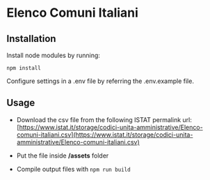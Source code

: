 # Elenco Comuni Italiani

## Installation

Install node modules by running:

`npm install`

Configure settings in a .env file by referring the .env.example file.

## Usage

- Download the csv file from the following ISTAT permalink url: [https://www.istat.it/storage/codici-unita-amministrative/Elenco-comuni-italiani.csv](https://www.istat.it/storage/codici-unita-amministrative/Elenco-comuni-italiani.csv)

- Put the file inside **/assets** folder

- Compile output files with `npm run build`
